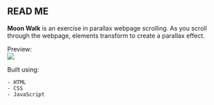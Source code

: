 ## READ ME
**Moon Walk** is an exercise in parallax webpage scrolling. As you scroll through the webpage, elements transform to create a parallax effect. 

Preview:<br>
![](/images/moon-walk.gif)

Built using:
```
- HTML
- CSS
- JavaScript
```
